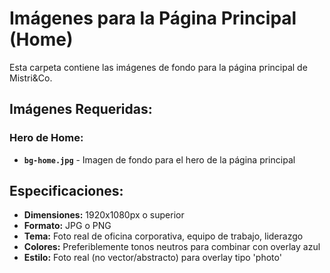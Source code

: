 # Imágenes para la Página Principal (Home)

Esta carpeta contiene las imágenes de fondo para la página principal de Mistri&Co.

## Imágenes Requeridas:

### Hero de Home:
- **`bg-home.jpg`** - Imagen de fondo para el hero de la página principal

## Especificaciones:
- **Dimensiones:** 1920x1080px o superior
- **Formato:** JPG o PNG
- **Tema:** Foto real de oficina corporativa, equipo de trabajo, liderazgo
- **Colores:** Preferiblemente tonos neutros para combinar con overlay azul
- **Estilo:** Foto real (no vector/abstracto) para overlay tipo 'photo'
